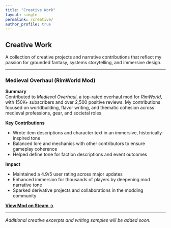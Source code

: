 ```yaml
---
title: "Creative Work"
layout: single
permalink: /creative/
author_profile: true
---
```


## Creative Work

A collection of creative projects and narrative contributions that reflect my passion for grounded fantasy, systems storytelling, and immersive design.

---

### Medieval Overhaul (RimWorld Mod)

**Summary**  
Contributed to *Medieval Overhaul*, a top-rated overhaul mod for *RimWorld*, with 150K+ subscribers and over 2,500 positive reviews. My contributions focused on worldbuilding, flavor writing, and thematic cohesion across medieval professions, gear, and societal roles.

**Key Contributions**  
- Wrote item descriptions and character text in an immersive, historically-inspired tone  
- Balanced lore and mechanics with other contributors to ensure gameplay coherence  
- Helped define tone for faction descriptions and event outcomes

**Impact**  
- Maintained a 4.9/5 user rating across major updates  
- Enhanced immersion for thousands of players by deepening mod narrative tone  
- Sparked derivative projects and collaborations in the modding community

**[View Mod on Steam →](https://steamcommunity.com/workshop/filedetails/?id=2553700067)**

---

_Additional creative excerpts and writing samples will be added soon._  
